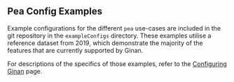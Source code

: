 
## Pea Config Examples

Example configurations for the different `pea` use-cases are included in the git repository in the `exampleConfigs` directory.
These examples utilise a reference dataset from 2019, which demonstrate the majority of the features that are currently supported by Ginan.

For descriptions of the specifics of those examples, refer to the [Configuring Ginan](page.html?c=on&p=ginanConfiguration.md) page.

